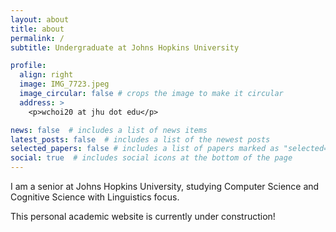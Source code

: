 ```yaml
---
layout: about
title: about
permalink: /
subtitle: Undergraduate at Johns Hopkins University

profile:
  align: right
  image: IMG_7723.jpeg
  image_circular: false # crops the image to make it circular
  address: >
    <p>wchoi20 at jhu dot edu</p>

news: false  # includes a list of news items
latest_posts: false  # includes a list of the newest posts
selected_papers: false # includes a list of papers marked as "selected={true}"
social: true  # includes social icons at the bottom of the page
---
```


I am a senior at Johns Hopkins University, studying Computer Science and Cognitive Science with Linguistics focus.

This personal academic website is currently under construction!
